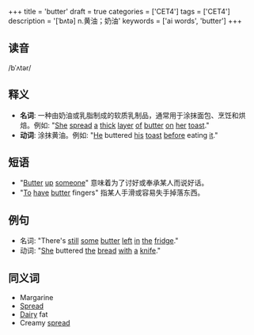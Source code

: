 +++
title = 'butter'
draft = true
categories = ['CET4']
tags = ['CET4']
description = '[ˈbʌtə] n.黄油；奶油'
keywords = ['ai words', 'butter']
+++

## 读音
/bˈʌtər/

## 释义
- **名词**: 一种由奶油或乳脂制成的软质乳制品，通常用于涂抹面包、烹饪和烘焙。例如: "[She](/post/she/) [spread](/post/spread/) [a](/post/a/) [thick](/post/thick/) [layer](/post/layer/) [of](/post/of/) [butter](/post/butter/) [on](/post/on/) [her](/post/her/) [toast](/post/toast/)."
- **动词**: 涂抹黄油。例如: "[He](/post/he/) buttered [his](/post/his/) [toast](/post/toast/) [before](/post/before/) eating [it](/post/it/)."

## 短语
- "[Butter](/post/butter/) [up](/post/up/) [someone](/post/someone/)" 意味着为了讨好或奉承某人而说好话。
- "[To](/post/to/) [have](/post/have/) [butter](/post/butter/) fingers" 指某人手滑或容易失手掉落东西。

## 例句
- 名词: "There's [still](/post/still/) [some](/post/some/) [butter](/post/butter/) [left](/post/left/) [in](/post/in/) [the](/post/the/) [fridge](/post/fridge/)."
- 动词: "[She](/post/she/) buttered [the](/post/the/) [bread](/post/bread/) [with](/post/with/) [a](/post/a/) [knife](/post/knife/)."

## 同义词
- Margarine
- [Spread](/post/spread/)
- [Dairy](/post/dairy/) fat
- Creamy [spread](/post/spread/)

